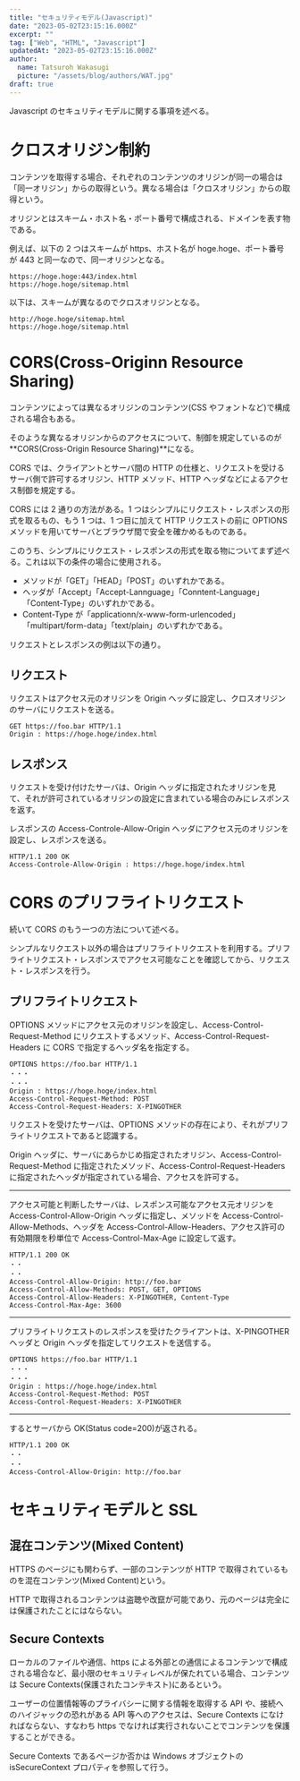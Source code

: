 ```yaml
---
title: "セキュリティモデル(Javascript)"
date: "2023-05-02T23:15:16.000Z"
excerpt: ""
tag: ["Web", "HTML", "Javascript"]
updatedAt: "2023-05-02T23:15:16.000Z"
author:
  name: Tatsuroh Wakasugi
  picture: "/assets/blog/authors/WAT.jpg"
draft: true
---
```


Javascript のセキュリティモデルに関する事項を述べる。

# クロスオリジン制約

コンテンツを取得する場合、それぞれのコンテンツのオリジンが同一の場合は「同一オリジン」からの取得という。異なる場合は「クロスオリジン」からの取得という。

オリジンとはスキーム・ホスト名・ポート番号で構成される、ドメインを表す物である。

例えば、以下の 2 つはスキームが https、ホスト名が hoge.hoge、ポート番号が 443 と同一なので、同一オリジンとなる。

```
https://hoge.hoge:443/index.html
https://hoge.hoge/sitemap.html
```

以下は、スキームが異なるのでクロスオリジンとなる。

```
http://hoge.hoge/sitemap.html
https://hoge.hoge/sitemap.html
```

# CORS(Cross-Originn Resource Sharing)

コンテンツによっては異なるオリジンのコンテンツ(CSS やフォントなど)で構成される場合もある。

そのような異なるオリジンからのアクセスについて、制御を規定しているのが**CORS(Cross-Origin Resource Sharing)**になる。

CORS では、クライアントとサーバ間の HTTP の仕様と、リクエストを受けるサーバ側で許可するオリジン、HTTP メソッド、HTTP ヘッダなどによるアクセス制御を規定する。

CORS には 2 通りの方法がある。1 つはシンプルにリクエスト・レスポンスの形式を取るもの、もう 1 つは、1 つ目に加えて HTTP リクエストの前に OPTIONS メソッドを用いてサーバとブラウザ間で安全を確かめるものである。

このうち、シンプルにリクエスト・レスポンスの形式を取る物についてまず述べる。これは以下の条件の場合に使用される。

- メソッドが「GET」「HEAD」「POST」のいずれかである。
- ヘッダが「Accept」「Accept-Lannguage」「Conntent-Language」「Content-Type」のいずれかである。
- Content-Type が「applicationn/x-www-form-urlencoded」「multipart/form-data」「text/plain」のいずれかである。

リクエストとレスポンスの例は以下の通り。

## リクエスト

リクエストはアクセス元のオリジンを Origin ヘッダに設定し、クロスオリジンのサーバにリクエストを送る。

```
GET https://foo.bar HTTP/1.1
Origin : https://hoge.hoge/index.html
```

## レスポンス

リクエストを受け付けたサーバは、Origin ヘッダに指定されたオリジンを見て、それが許可されているオリジンの設定に含まれている場合のみにレスポンスを返す。

レスポンスの Access-Controle-Allow-Origin ヘッダにアクセス元のオリジンを設定し、レスポンスを送る。

```
HTTP/1.1 200 OK
Access-Controle-Allow-Origin : https://hoge.hoge/index.html
```

# CORS のプリフライトリクエスト

続いて CORS のもう一つの方法について述べる。

シンプルなリクエスト以外の場合はプリフライトリクエストを利用する。プリフライトリクエスト・レスポンスでアクセス可能なことを確認してから、リクエスト・レスポンスを行う。

## プリフライトリクエスト

OPTIONS メソッドにアクセス元のオリジンを設定し、Access-Control-Request-Method にリクエストするメソッド、Access-Control-Request-Headers に CORS で指定するヘッダ名を指定する。

```
OPTIONS https://foo.bar HTTP/1.1
・・・
・・・
Origin : https://hoge.hoge/index.html
Access-Control-Request-Method: POST
Access-Control-Request-Headers: X-PINGOTHER
```

リクエストを受けたサーバは、OPTIONS メソッドの存在により、それがプリフライトリクエストであると認識する。

Origin ヘッダに、サーバにあらかじめ指定されたオリジン、Access-Control-Request-Method に指定されたメソッド、Access-Control-Request-Headers に指定されたヘッダが指定されている場合、アクセスを許可する。

<hr>

アクセス可能と判断したサーバは、レスポンス可能なアクセス元オリジンを Access-Control-Allow-Origin ヘッダに指定し、メソッドを Access-Control-Allow-Methods、ヘッダを Access-Control-Allow-Headers、アクセス許可の有効期限を秒単位で Access-Control-Max-Age に設定して返す。

```
HTTP/1.1 200 OK
・・
・・
Access-Control-Allow-Origin: http://foo.bar
Access-Control-Allow-Methods: POST, GET, OPTIONS
Access-Control-Allow-Headers: X-PINGOTHER, Content-Type
Access-Control-Max-Age: 3600
```

<hr>

プリフライトリクエストのレスポンスを受けたクライアントは、X-PINGOTHER ヘッダと Origin ヘッダを指定してリクエストを送信する。

```
OPTIONS https://foo.bar HTTP/1.1
・・・
・・・
Origin : https://hoge.hoge/index.html
Access-Control-Request-Method: POST
Access-Control-Request-Headers: X-PINGOTHER
```

<hr>

するとサーバから OK(Status code=200)が返される。

```
HTTP/1.1 200 OK
・・
・・
Access-Control-Allow-Origin: http://foo.bar
```

# セキュリティモデルと SSL

## 混在コンテンツ(Mixed Content)

HTTPS のページにも関わらず、一部のコンテンツが HTTP で取得されているものを混在コンテンツ(Mixed Content)という。

HTTP で取得されるコンテンツは盗聴や改竄が可能であり、元のページは完全には保護されたことにはならない。

## Secure Contexts

ローカルのファイルや通信、https による外部との通信によるコンテンツで構成される場合など、最小限のセキュリティレベルが保たれている場合、コンテンツは Secure Contexts(保護されたコンテキスト)にあるという。

ユーザーの位置情報等のプライバシーに関する情報を取得する API や、接続へのハイジャックの恐れがある API 等へのアクセスは、Secure Contexts になければならない、すなわち https でなければ実行されないことでコンテンツを保護することができる。

Secure Contexts であるページか否かは Windows オブジェクトの isSecureContext プロパティを参照して行う。
